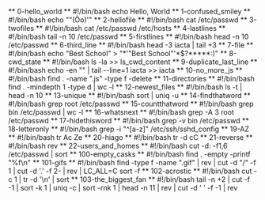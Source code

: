 ** 0-hello_world ** #!/bin/bash echo Hello, World ** 1-confused_smiley ** #!/bin/bash echo ""(Ôo)'" ** 2-hellofile ** #!/bin/bash cat /etc/passwd ** 3-twofiles ** #!/bin/bash cat /etc/passwd /etc/hosts ** 4-lastlines ** #!/bin/bash tail -n 10 /etc/passwd ** 5-firstlines ** #!/bin/bash head -n 10 /etc/passwd ** 6-third_line ** #!/bin/bash head -3 iacta | tail +3 ** 7-file ** #!/bin/bash echo "Best School" > "*\'"Best School"'\*$?*****:)" ** 8-cwd_state ** #!/bin/bash ls -la >> ls_cwd_content ** 9-duplicate_last_line ** #!/bin/bash echo -en "" | tail --line=1 iacta >> iacta ** 10-no_more_js ** #!/bin/bash find . -name ".js" -type f -delete ** 11-directories ** #!/bin/bash find . -mindepth 1 -type d | wc -l ** 12-newest_files ** #!/bin/bash ls -t | head -n 10 ** 13-unique ** #!/bin/bash sort | uniq -u ** 14-findthatword ** #!/bin/bash grep root /etc/passwd ** 15-countthatword ** #!/bin/bash grep bin /etc/passwd | wc -l ** 16-whatsnext ** #!/bin/bash grep -A 3 root /etc/passwd ** 17-hidethisword ** #!/bin/bash grep -v bin /etc/passwd ** 18-letteronly ** #!/bin/bash grep -i "^[a-z]" /etc/ssh/sshd_config ** 19-AZ ** #!/bin/bash tr Ac Ze ** 20-hiago ** #!/bin/bash tr -d cC ** 21-reverse ** #!/bin/bash rev ** 22-users_and_homes ** #!/bin/bash cut -d: -f1,6 /etc/passwd | sort ** 100-empty_casks ** #!/bin/bash find . -empty -printf "%f\n" ** 101-gifs ** #!/bin/bash find -type f -name ".gif" | rev | cut -d "/" -f 1 | cut -d '.' -f 2- | rev | LC_ALL=C sort -f ** 102-acrostic ** #!/bin/bash cut -c 1 | tr -d '\n' | sort ** 103-the_biggest_fan ** #!/bin/bash tail -n +2 | cut -f -1 | sort -k 1 | uniq -c | sort -rnk 1 | head -n 11 | rev | cut -d ' ' -f -1 | rev

